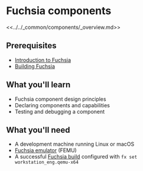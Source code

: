 # Fuchsia components

<<../../_common/components/_overview.md>>

## Prerequisites

*   [Introduction to Fuchsia](/get-started/learn/intro/README.md)
*   [Building Fuchsia](/get-started/learn/build/README.md)

## What you'll learn

*   Fuchsia component design principles
*   Declaring components and capabilities
*   Testing and debugging a component

## What you'll need

*   A development machine running Linux or macOS
*   [Fuchsia emulator](/get-started/set_up_femu.md) (FEMU)
*   A successful [Fuchsia build](/get-started/get_fuchsia_source.md)
    configured with `fx set workstation_eng.qemu-x64`
